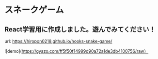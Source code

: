 # スネークゲーム
## React学習用に作成しました。遊んでみてください！

url: https://hiropon0218.github.io/hooks-snake-game/

![demo](https://gyazo.com/ff5f50f14999d90a72a1de3db4100756/raw）